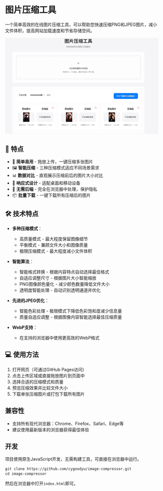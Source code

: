 # 图片压缩工具

一个简单高效的在线图片压缩工具，可以帮助您快速压缩PNG和JPEG图片，减小文件体积，提高网站加载速度和节省存储空间。

![图片压缩工具截图](screenshot-1736128210190.png)

## 🚀 特点

- 🔄 **简单易用** - 拖放上传，一键压缩多张图片
- 🖼️ **智能压缩** - 三种压缩模式适应不同场景需求
- 📊 **数据对比** - 直观展示压缩前后的图片大小对比
- 📱 **响应式设计** - 适配桌面和移动设备
- 🔌 **无需后端** - 完全在浏览器中处理，保护隐私
- 📦 **批量下载** - 一键下载所有压缩后的图片

## 🛠️ 技术特点

- **多种压缩模式**：
  - 高质量模式 - 最大程度保留图像细节
  - 平衡模式 - 兼顾文件大小和图像质量
  - 极限压缩模式 - 最大程度减小文件体积

- **智能算法**：
  - 智能格式转换 - 根据内容特点自动选择最佳格式
  - 自适应调整尺寸 - 根据图片大小智能缩放
  - PNG图像颜色量化 - 减少颜色数量降低文件大小
  - 透明度智能处理 - 自动识别透明通道并优化

- **先进的JPEG优化**：
  - 智能色彩处理 - 极限模式下降低色彩饱和度减少信息量
  - 质量自适应调整 - 根据图像内容智能选择最佳压缩质量

- **WebP支持**：
  - 在支持的浏览器中使用更高效的WebP格式

## 💻 使用方法

1. 打开网页（可通过GitHub Pages访问）
2. 点击上传区域或直接拖放图片到页面中
3. 选择合适的压缩模式和质量
4. 预览压缩效果并比较文件大小
5. 下载单张压缩图片或打包下载所有图片

## 兼容性

- 支持所有现代浏览器：Chrome、Firefox、Safari、Edge等
- 建议使用最新版本的浏览器获得最佳体验

## 开发

项目使用原生JavaScript开发，无需构建工具，可直接在浏览器中运行。

```
git clone https://github.com/cygoodyu/image-compressor.git
cd image-compressor
```

然后在浏览器中打开`index.html`即可。